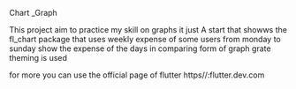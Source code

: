 Chart _Graph

This project aim to practice my skill on graphs  it just  A start that showws the fl_chart package that uses weekly expense of some users from monday to sunday show the expense of the days in comparing form of graph grate theming is used 


for more you can use the official page of flutter  https//:flutter.dev.com
